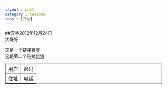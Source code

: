```yaml
---
layout : post
category : lessons
tags : [开始]
---
```

##汉字2012年12月24日  
 大哥好    
 
这是一个链接[百度](http://www.baidu.com "")   
这是第二个链接[新浪](http://www.sina.com.cn/ "")   
 <table border="1">  
 <tr><td>用户</td> <td> 密码</td></tr>   
 <tr><td>住址</td> <td> 电话</td></tr>  
 </table>





